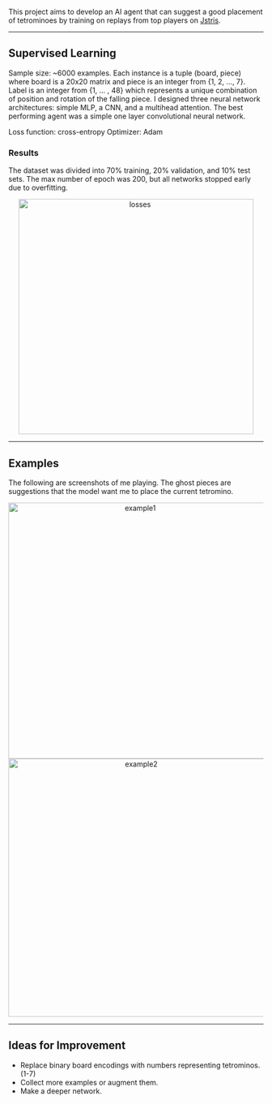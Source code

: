 
This project aims to develop an AI agent that can suggest a good placement of tetrominoes by training on replays from top players on [Jstris](https://jstris.jezevec10.com/).

---

## Supervised Learning

Sample size: ~6000 examples. 
Each instance is a tuple (board, piece) where board is a 20x20 matrix and piece is an integer from {1, 2, ..., 7}.
Label is an integer from {1, ... , 48} which represents a unique combination of position and rotation of the falling piece.
I designed three neural network architectures: simple MLP, a CNN, and a multihead attention.
The best performing agent was a simple one layer convolutional neural network.

Loss function: cross-entropy
Optimizer: Adam

### Results
The dataset was divided into 70% training, 20% validation, and 10% test sets.
The max number of epoch was 200, but all networks stopped early due to overfitting.

<p align="center"><img width="464" alt="losses" src="https://github.com/user-attachments/assets/b99849f1-1dde-4397-adb1-30c7248fe603" />

---

## Examples
The following are screenshots of me playing. The ghost pieces are suggestions that the model want me to place the current tetromino.

<p align="center">
  <img width="505" alt="example1" src="https://github.com/user-attachments/assets/767bc4d3-4e0b-4ca1-8686-baf70b16b631" />
  <img width="509" alt="example2" src="https://github.com/user-attachments/assets/2b93162d-7205-46cc-ae18-19d477d130e8" />
</p>

---

## Ideas for Improvement

- Replace binary board encodings with numbers representing tetrominos. (1-7)
- Collect more examples or augment them.
- Make a deeper network.
